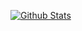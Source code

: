 [![Github Stats](https://github-readme-stats.vercel.app/api?username=Cycloctane&theme=transparent&show_icons=true&hide=issues&show=prs_merged)](https://github.com/Cycloctane)
